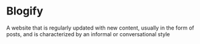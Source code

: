# Blogify
A website that is regularly updated with new content, usually in the form of posts, and is characterized by an informal or conversational style
